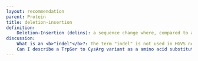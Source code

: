 ```yaml
---
layout: recommendation
parent: Protein
title: deletion-insertion
definition: 
    Deletion-Insertion (delins): a sequence change where, compared to a reference sequence, one or more amino acids are replaced with one or more other amino acids <b>and which is not</b> a substitution or conversion.
discussion:
    What is an <b>"indel"</b>?: The term "indel" is not used in HGVS nomenclature (<a href='http://varnomen.hgvs.org/bg-material/glossary/'><i>see Glossary</i></a>). The term is confusing, having different meanings in different disciplines.
    Can I describe a TrpSer to CysArg variant as a amino acid substitution (p.TrpSer23CysArg)?: No, this is not allowed. By definition a substitution changes <b>one</b> amino acid into <b>one</b> other amino acid. The change TrpSer to CysArg should be described as p.Trp23_Ser24delinsCysArg, i.e. a deletion/insertion (indel) (<a href='http://varnomen.HGVS.org/recommendations/DNA/variant/delins/'><i>see Deletion-Insertion</i></a>).
---
```

